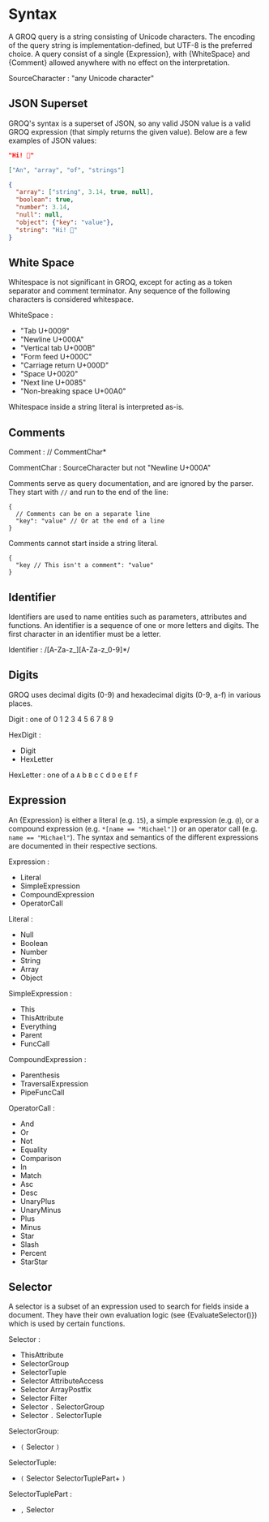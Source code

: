 # Syntax

A GROQ query is a string consisting of Unicode characters. The encoding of the query string is implementation-defined, but UTF-8 is the preferred choice. A query consist of a single {Expression}, with {WhiteSpace} and {Comment} allowed anywhere with no effect on the interpretation.

SourceCharacter : "any Unicode character"

## JSON Superset

GROQ's syntax is a superset of JSON, so any valid JSON value is a valid GROQ expression (that simply returns the given value). Below are a few examples of JSON values:

```json
"Hi! 👋"
```

```json
["An", "array", "of", "strings"]
```

```json
{
  "array": ["string", 3.14, true, null],
  "boolean": true,
  "number": 3.14,
  "null": null,
  "object": {"key": "value"},
  "string": "Hi! 👋"
}
```

## White Space

Whitespace is not significant in GROQ, except for acting as a token separator and comment terminator. Any sequence of the following characters is considered whitespace.

WhiteSpace :

- "Tab U+0009"
- "Newline U+000A"
- "Vertical tab U+000B"
- "Form feed U+000C"
- "Carriage return U+000D"
- "Space U+0020"
- "Next line U+0085"
- "Non-breaking space U+00A0"

Whitespace inside a string literal is interpreted as-is.

## Comments

Comment : // CommentChar\*

CommentChar : SourceCharacter but not "Newline U+000A"

Comments serve as query documentation, and are ignored by the parser. They start with `//` and run to the end of the line:

```example
{
  // Comments can be on a separate line
  "key": "value" // Or at the end of a line
}
```

Comments cannot start inside a string literal.

```example
{
  "key // This isn't a comment": "value"
}
```

## Identifier

Identifiers are used to name entities such as parameters, attributes and functions. An identifier is a sequence of one or more letters and digits. The first character in an identifier must be a letter.

Identifier : /[A-Za-z\_][A-Za-z_0-9]\*/

## Digits

GROQ uses decimal digits (0-9) and hexadecimal digits (0-9, a-f) in various places.

Digit : one of 0 1 2 3 4 5 6 7 8 9

HexDigit :

- Digit
- HexLetter

HexLetter : one of a `A` b `B` c `C` d `D` e `E` f `F`

## Expression

An {Expression} is either a literal (e.g. `15`), a simple expression (e.g. `@`), or a compound expression (e.g. `*[name == "Michael"]`) or an operator call (e.g. `name == "Michael"`). The syntax and semantics of the different expressions are documented in their respective sections.

Expression :

- Literal
- SimpleExpression
- CompoundExpression
- OperatorCall

Literal :

- Null
- Boolean
- Number
- String
- Array
- Object

SimpleExpression :

- This
- ThisAttribute
- Everything
- Parent
- FuncCall

CompoundExpression :

- Parenthesis
- TraversalExpression
- PipeFuncCall

OperatorCall :

- And
- Or
- Not
- Equality
- Comparison
- In
- Match
- Asc
- Desc
- UnaryPlus
- UnaryMinus
- Plus
- Minus
- Star
- Slash
- Percent
- StarStar

## Selector

A selector is a subset of an expression used to search for fields inside a document.
They have their own evaluation logic (see {EvaluateSelector()}) which is used by certain functions.

Selector :

- ThisAttribute
- SelectorGroup
- SelectorTuple
- Selector AttributeAccess
- Selector ArrayPostfix
- Selector Filter
- Selector `.` SelectorGroup
- Selector `.` SelectorTuple

SelectorGroup:

- `(` Selector `)`

SelectorTuple:

- `(` Selector SelectorTuplePart+ `)`

SelectorTuplePart :

- `,` Selector
